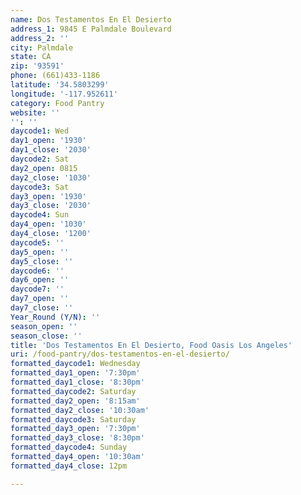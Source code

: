 ```yaml
---
name: Dos Testamentos En El Desierto
address_1: 9845 E Palmdale Boulevard
address_2: ''
city: Palmdale
state: CA
zip: '93591'
phone: (661)433-1186
latitude: '34.5803299'
longitude: '-117.952611'
category: Food Pantry
website: ''
'': ''
daycode1: Wed
day1_open: '1930'
day1_close: '2030'
daycode2: Sat
day2_open: 0815
day2_close: '1030'
daycode3: Sat
day3_open: '1930'
day3_close: '2030'
daycode4: Sun
day4_open: '1030'
day4_close: '1200'
daycode5: ''
day5_open: ''
day5_close: ''
daycode6: ''
day6_open: ''
daycode7: ''
day7_open: ''
day7_close: ''
Year_Round (Y/N): ''
season_open: ''
season_close: ''
title: 'Dos Testamentos En El Desierto, Food Oasis Los Angeles'
uri: /food-pantry/dos-testamentos-en-el-desierto/
formatted_daycode1: Wednesday
formatted_day1_open: '7:30pm'
formatted_day1_close: '8:30pm'
formatted_daycode2: Saturday
formatted_day2_open: '8:15am'
formatted_day2_close: '10:30am'
formatted_daycode3: Saturday
formatted_day3_open: '7:30pm'
formatted_day3_close: '8:30pm'
formatted_daycode4: Sunday
formatted_day4_open: '10:30am'
formatted_day4_close: 12pm

---
```

